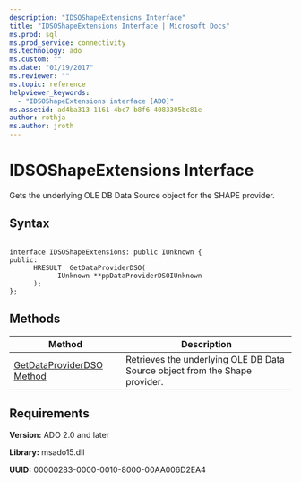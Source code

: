 ```yaml
---
description: "IDSOShapeExtensions Interface"
title: "IDSOShapeExtensions Interface | Microsoft Docs"
ms.prod: sql
ms.prod_service: connectivity
ms.technology: ado
ms.custom: ""
ms.date: "01/19/2017"
ms.reviewer: ""
ms.topic: reference
helpviewer_keywords: 
  - "IDSOShapeExtensions interface [ADO]"
ms.assetid: ad4ba313-1161-4bc7-b8f6-4083305bc81e
author: rothja
ms.author: jroth
---
```

# IDSOShapeExtensions Interface
Gets the underlying OLE DB Data Source object for the SHAPE provider.  
  
## Syntax  
  
```  
  
interface IDSOShapeExtensions: public IUnknown {  
public:  
      HRESULT  GetDataProviderDSO(  
            IUnknown **ppDataProviderDSOIUnknown  
      );  
};  
```  
  
## Methods  
  
|Method|Description|  
|-|-|  
|[GetDataProviderDSO Method](./getdataproviderdso-method.md)|Retrieves the underlying OLE DB Data Source object from the Shape provider.|  
  
## Requirements  
 **Version:** ADO 2.0 and later  
  
 **Library:** msado15.dll  
  
 **UUID:** 00000283-0000-0010-8000-00AA006D2EA4